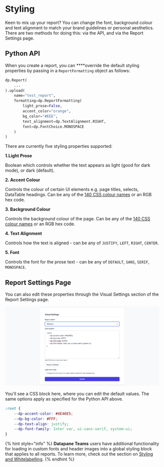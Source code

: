# Styling

Keen to mix up your report? You can change the font, background colour and text alignment to match your brand guidelines or personal aesthetics. There are two methods for doing this: via the API, and via the Report Settings page. 

## Python API

When you create a report, you can ****override the default styling properties by passing in a `ReportFormatting` object as follows: 

```python
dp.Report(
    ...
).upload(
    name="test_report",
    formatting=dp.ReportFormatting(
        light_prose=False, 
        accent_color="orange", 
        bg_color="#EEE", 
        text_alignment=dp.TextAlignment.RIGHT,
        font=dp.FontChoice.MONOSPACE
    )
)
```

There are currently five styling properties supported: 

**1.Light Prose**

Boolean which controls whether the text appears as light \(good for dark mode\), or dark \(default\). 

**2. Accent Colour**

Controls the colour of certain UI elements e.g. page titles, selects, DataTable headings. Can be any of the [140 CSS colour names](https://htmlcolorcodes.com/color-names/) or an RGB hex code.  

**3. Background Colour**

Controls the background colour of the page.  Can be any of the [140 CSS colour names](https://htmlcolorcodes.com/color-names/) or an RGB hex code.  

**4. Text Alignment**

Controls how the text is aligned - can be any of `JUSTIFY`, `LEFT`, `RIGHT`, `CENTER`. 

**5. Font**

Controls the font for the prose text - can be any of `DEFAULT`, `SANS`, `SERIF`, `MONOSPACE`. 

## Report Settings Page

You can also edit these properties through the Visual Settings section of the Report Settings page. 

![](../../.gitbook/assets/screenshot-2021-07-26-at-11.28.53.png)

You'll see a CSS block here, where you can edit the default values. The same options apply as specified for the Python API above. 

```css
:root {
    --dp-accent-color: #4E46E5;
    --dp-bg-color: #FFF;
    --dp-text-align: justify;
    --dp-font-family: Inter var, ui-sans-serif, system-ui;
}
```

{% hint style="info" %}
**Datapane Teams** users have additional functionality for loading in custom fonts and header images into a global styling block that applies to all reports. To learn more, check out the section on [Styling and Whitelabelling](../../datapane-teams/styling.md). 
{% endhint %}

